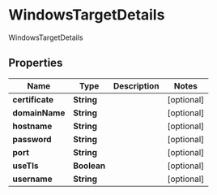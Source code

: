 

# WindowsTargetDetails

WindowsTargetDetails

## Properties

| Name | Type | Description | Notes |
|------------ | ------------- | ------------- | -------------|
|**certificate** | **String** |  |  [optional] |
|**domainName** | **String** |  |  [optional] |
|**hostname** | **String** |  |  [optional] |
|**password** | **String** |  |  [optional] |
|**port** | **String** |  |  [optional] |
|**useTls** | **Boolean** |  |  [optional] |
|**username** | **String** |  |  [optional] |



